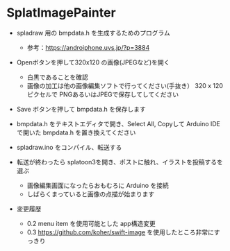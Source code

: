 #  SplatImagePainter

- spladraw 用の bmpdata.h を生成するためのプログラム
  - 参考：https://androiphone.uvs.jp/?p=3884
  
- Openボタンを押して320x120 の画像(JPEGなど)を開く
  - 白黒であることを確認
  - 画像の加工は他の画像編集ソフトで行ってください(手抜き） 320 x 120ピクセルで PNGあるいはJPEGで保存してしてください

- Save ボタンを押して bmpdata.h を保存します
- bmpdata.h をテキストエディタで開き、Select All, Copyして Arduino IDEで開いた bmpdata.h を置き換えてください
- spladraw.ino をコンパイル、転送する
- 転送が終わったら splatoon3を開き、ポストに触れ、イラストを投稿するを選ぶ
  - 画像編集画面になったらおもむろに Arduino を接続
  - しばらくまっていると画像の点描が始まります

- 変更履歴
  - 0.2 menu item を使用可能とした app構造変更
  - 0.3 https://github.com/koher/swift-image を使用したところ非常にすっきり
